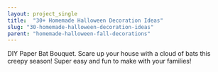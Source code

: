 ```yaml
---
layout: project_single
title:  "30+ Homemade Halloween Decoration Ideas"
slug: "30-homemade-halloween-decoration-ideas"
parent: "homemade-halloween-fall-decorations"
---
```

DIY Paper Bat Bouquet. Scare up your house with a cloud of bats this creepy season! Super easy and fun to make with your families!